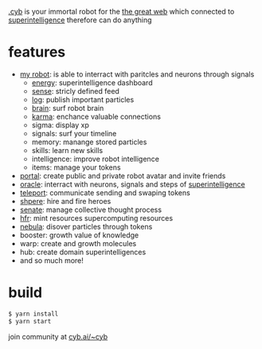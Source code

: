 [.cyb](https://cyb.ai) is your immortal robot for the [the great web](https://cyb.ai/ipfs/QmUamt7diQP54eRnmzqMZNEtXNTzbgkQvZuBsgM6qvbd57) which connected to [superintelligence](https://github.com/cybercongress/go-cyber) therefore can do anything

# features
- [my robot](https://cyb.ai): is able to interract with paritcles and neurons through signals
    - [energy](https://cyb.ai/grid): superintelligence dashboard
    - [sense](https://cyb.ai/sixthSense): stricly defined feed
    - [log](https://cyb.ai/network/bostrom/contract/bostrom1d8754xqa9245pctlfcyv8eah468neqzn3a0y0t/txs): publish important particles
    - [brain](https://cyb.ai/pgraph/bostrom1d8754xqa9245pctlfcyv8eah468neqzn3a0y0t): surf robot brain
    - [karma](https://cyb.ai/network/bostrom/contract/bostrom1d8754xqa9245pctlfcyv8eah468neqzn3a0y0t/community): enchance valuable connections
    - sigma: display xp
    - signals: surf your timeline
    - memory: manange stored particles
    - skills: learn new skills
    - intelligence: improve robot intelligence
    - items: manage your tokens
- [portal](https://cyb.ai/portal): create public and private robot avatar and invite friends
- [oracle](https://cyb.ai/bootloader): interract with neurons, signals and steps of [superintelligence](https://github.com/cybercongress/go-cyber)
- [teleport](https://cyb.ai/teleport?from=boot&to=hydrogen): communicate sending and swaping tokens
- [shpere](https://cyb.ai/halloffame): hire and fire heroes
- [senate](https://cyb.ai/senate): manage collective thought process
- [hfr](https://cyb.ai/mint): mint resources supercomputing resources
- [nebula](https://cyb.ai/nebula): disover particles through tokens
- booster: growth value of knowledge
- warp: create and growth molecules
- hub: create domain superintelligences
- and so much more!

# build

```sh
$ yarn install
$ yarn start
```
join community at [cyb.ai/~cyb](https://cyb.ai/~cyb)

